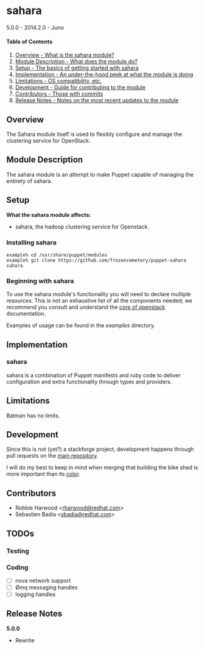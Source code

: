 sahara
======

5.0.0 - 2014.2.0 - Juno

#### Table of Contents

1. [Overview - What is the sahara module?](#overview)
2. [Module Description - What does the module do?](#module-description)
3. [Setup - The basics of getting started with sahara](#setup)
4. [Implementation - An under-the-hood peek at what the module is doing](#implementation)
5. [Limitations - OS compatibility, etc.](#limitations)
6. [Development - Guide for contributing to the module](#development)
7. [Contributors - Those with commits](#contributors)
8. [Release Notes - Notes on the most recent updates to the module](#release-notes)

Overview
--------

The Sahara module itself is used to flexibly configure and manage the
clustering service for OpenStack.

Module Description
------------------

The sahara module is an attempt to make Puppet capable of managing the
entirety of sahara.

Setup
-----

**What the sahara module affects:**

* sahara, the hadoop clustering service for Openstack.

### Installing sahara

    example% cd /usr/share/puppet/modules
    example% git clone https://github.com/frozencemetery/puppet-sahara sahara

### Beginning with sahara

To use the sahara module's functionality you will need to declare multiple
resources.  This is not an exhaustive list of all the components needed; we
recommend you consult and understand the
[core of openstack](http://docs.openstack.org) documentation.

Examples of usage can be found in the *examples* directory.

Implementation
--------------

### sahara

sahara is a combination of Puppet manifests and ruby code to deliver
configuration and extra functionality through types and providers.

Limitations
-----------

Batman has no limits.

Development
-----------

Since this is not (yet?) a stackforge project, development happens through
pull requests on the
[main repository](https://github.com/frozencemetery/puppet-sahara).

I will do my best to keep in mind when merging that building the bike shed is
more important than its [color](http://bikeshed.org/).

Contributors
------------

- Robbie Harwood &lt;rharwood@redhat.com&gt;
- Sebastien Badia &lt;sbadia@redhat.com&gt;

TODOs
-----

### Testing

### Coding

- [ ] nova network support
- [ ] Ømq messaging handles
- [ ] logging handles

Release Notes
-------------

**5.0.0**

* Rewrite
